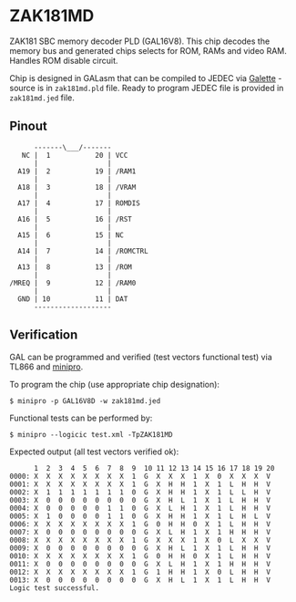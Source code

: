 # ZAK181MD

ZAK181 SBC memory decoder PLD (GAL16V8). This chip decodes the memory bus
and generated chips selects for ROM, RAMs and video RAM. Handles ROM disable
circuit.

Chip is designed in GALasm that can be compiled to JEDEC via [Galette](https://github.com/simon-frankau/galette) -
source is in `zak181md.pld` file. Ready to program JEDEC file is provided in `zak181md.jed` file.

## Pinout

```
      -------\___/-------
   NC |  1           20 | VCC
      |                 |
  A19 |  2           19 | /RAM1
      |                 |
  A18 |  3           18 | /VRAM
      |                 |
  A17 |  4           17 | ROMDIS
      |                 |
  A16 |  5           16 | /RST
      |                 |
  A15 |  6           15 | NC
      |                 |
  A14 |  7           14 | /ROMCTRL
      |                 |
  A13 |  8           13 | /ROM
      |                 |
/MREQ |  9           12 | /RAM0
      |                 |
  GND | 10           11 | DAT
      -------------------
```

## Verification

GAL can be programmed and verified (test vectors functional test) via TL866 and [minipro](https://gitlab.com/DavidGriffith/minipro).

To program the chip (use appropriate chip designation):

```
$ minipro -p GAL16V8D -w zak181md.jed
```

Functional tests can be performed by:

```
$ minipro --logicic test.xml -TpZAK181MD
```

Expected output (all test vectors verified ok):

```
      1  2  3  4  5  6  7  8  9  10 11 12 13 14 15 16 17 18 19 20 
0000: X  X  X  X  X  X  X  X  1  G  X  X  X  1  X  0  X  X  X  V  
0001: X  X  X  X  X  X  X  X  1  G  X  H  H  1  X  1  L  H  H  V  
0002: X  1  1  1  1  1  1  1  0  G  X  H  H  1  X  1  L  L  H  V  
0003: X  0  0  0  0  0  0  0  0  G  X  H  L  1  X  1  L  H  H  V  
0004: X  0  0  0  0  0  1  1  0  G  X  L  H  1  X  1  L  H  H  V  
0005: X  1  0  0  0  0  1  1  0  G  X  H  H  1  X  1  L  H  L  V  
0006: X  X  X  X  X  X  X  X  1  G  0  H  H  0  X  1  L  H  H  V  
0007: X  0  0  0  0  0  0  0  0  G  X  L  H  1  X  1  H  H  H  V  
0008: X  X  X  X  X  X  X  X  1  G  X  X  X  1  X  0  L  X  X  V  
0009: X  0  0  0  0  0  0  0  0  G  X  H  L  1  X  1  L  H  H  V  
0010: X  X  X  X  X  X  X  X  1  G  0  H  H  0  X  1  L  H  H  V  
0011: X  0  0  0  0  0  0  0  0  G  X  L  H  1  X  1  H  H  H  V  
0012: X  X  X  X  X  X  X  X  1  G  1  H  H  1  X  0  L  H  H  V  
0013: X  0  0  0  0  0  0  0  0  G  X  H  L  1  X  1  L  H  H  V  
Logic test successful.
```
